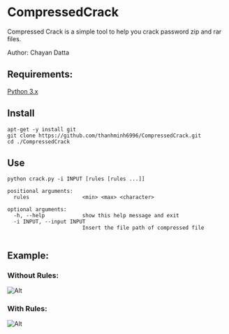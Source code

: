 # CompressedCrack

Compressed Crack is a simple tool to help you crack password zip and rar files.

Author: Chayan Datta

## Requirements:

[Python 3.x](https://www.python.org/downloads/)

## Install

```
apt-get -y install git
git clone https://github.com/thanhminh6996/CompressedCrack.git
cd ./CompressedCrack
```
## Use
```
python crack.py -i INPUT [rules [rules ...]]

positional arguments:
  rules                 <min> <max> <character>

optional arguments:
  -h, --help            show this help message and exit
  -i INPUT, --input INPUT
                        Insert the file path of compressed file
                        
```                       

## Example:
### Without Rules:
![Alt](https://s3-ap-southeast-1.amazonaws.com/kipalog.com/yzxax7vwym_1.png)

### With Rules:
![Alt](https://s3-ap-southeast-1.amazonaws.com/kipalog.com/mjj8814d1n_3.png)
